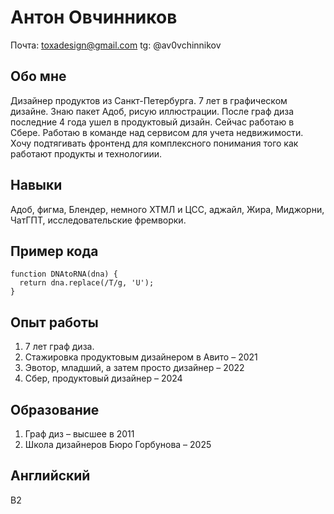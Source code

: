 # Антон Овчинников

Почта: toxadesign@gmail.com
tg: @av0vchinnikov


## Обо мне ##
Дизайнер продуктов из Санкт-Петербурга. 7 лет в графическом дизайне. Знаю пакет Адоб, рисую иллюстрации. После граф диза последние 4 года ушел в продуктовый дизайн. Сейчас работаю в Сбере. Работаю в команде над сервисом для учета недвижимости. Хочу подтягивать фронтенд для комплексного понимания того как работают продукты и технологиии. 


## Навыки
Адоб, фигма, Блендер, немного ХТМЛ и ЦСС, аджайл, Жира, Миджорни, ЧатГПТ, исследовательские фремворки.
## Пример кода
```
function DNAtoRNA(dna) {
  return dna.replace(/T/g, 'U');
}
```

## Опыт работы
1. 7 лет граф диза.
2. Стажировка продуктовым дизайнером в Авито – 2021
3. Эвотор, младший, а затем просто дизайнер – 2022
4. Сбер, продуктовый дизайнер – 2024


## Образование
1. Граф диз – высшее в 2011
2. Школа дизайнеров Бюро Горбунова – 2025


## Английский
B2
